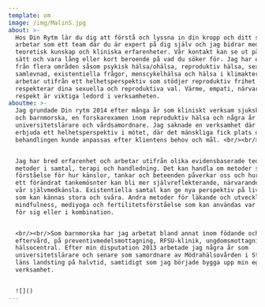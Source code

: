 ```yaml
---
template: om
image: /img/MalinS.jpg
about: >-
  Hos Din Rytm lär du dig att förstå och lyssna in din kropp och ditt sinne. Vi
  arbetar som ett team där du är expert på dig själv och jag bidrar med
  teoretisk kunskap och kliniska erfarenheter. Vår kontakt kan se ut på olika
  sätt och vara lång eller kort beroende på vad du söker för. Jag har erfarenhet
  från flera områden såsom psykisk hälsa/ohälsa, reproduktiv hälsa, sex- och
  samlevnad, existentiella frågor, menscykelhälsa och hälsa i klimakteriet. Jag
  arbetar utifrån ett helhetsperspektiv som stödjer reproduktiv frihet och
  respekterar dina sexuella och reproduktiva val. Värme, empati, närvaro och
  respekt är viktiga ledord i verksamheten.
aboutme: >-
  Jag grundade Din rytm 2014 efter många år som kliniskt verksam sjuksköterska
  och barnmorska, en forskarexamen inom reproduktiv hälsa och några år som
  universitetslärare och vårdsamordnare. Jag saknade en verksamhet där jag kunde
  erbjuda ett helhetsperspektiv i mötet, där det mänskliga fick plats och
  behandlingen kunde anpassas efter klientens behov och mål. <br/><br/>


  Jag har bred erfarenhet och arbetar utifrån olika evidensbaserade teorier och
  metoder i samtal, terapi och handledning. Det kan handla om metoder som ger en
  förståelse för hur känslor, tankar och beteenden påverkar oss och hur vi genom
  ett förändrat tankemösnter kan bli mer självreflekterande, närvarande och öka
  vår självmedkänsla. Existentiella samtal kan ge nya perspektiv på livsfrågor
  som kan kännas stora och svåra. Andra metoder för läkande och utveckling är
  mindfulness, mediyoga och fertilitetsförståelse som kan användas var och en
  för sig eller i kombination.


  <br/><br/>Som barnmorska har jag arbetat bland annat inom födande och
  eftervård, på preventivmedelsmottagning, RFSU-klinik, ungdomsmottagning och
  hälsocentral. Efter min disputation 2013 arbetade jag några år som
  universitetslärare och senare som samordnare av Mödrahälsovården i Stockholms
  läns landsting på halvtid, samtidigt som jag började bygga upp min egen
  verksamhet.


  ![]()
---
```

